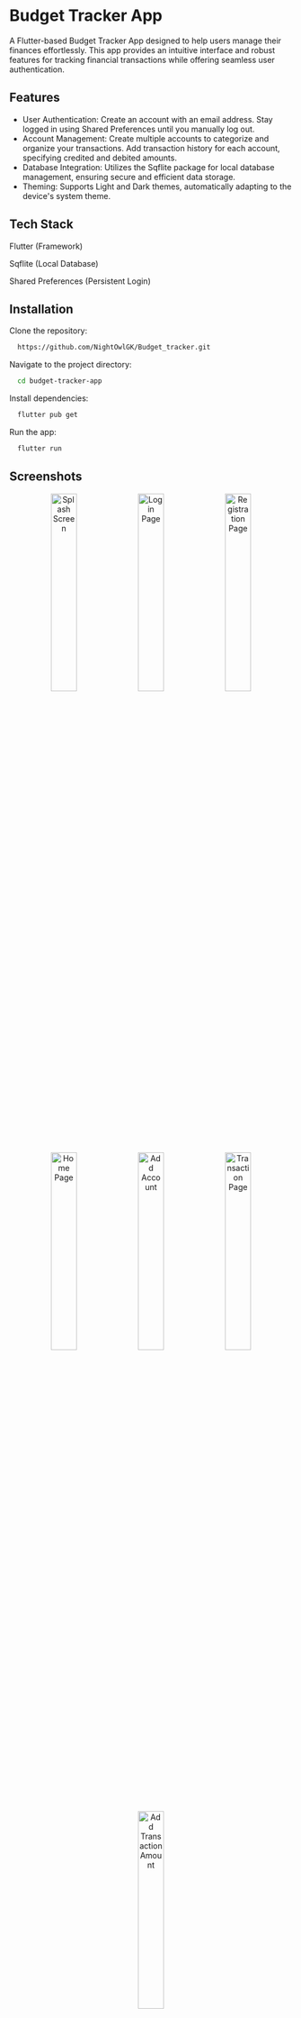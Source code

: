 
# Budget Tracker App

A Flutter-based Budget Tracker App designed to help users manage their finances effortlessly. This app provides an intuitive interface and robust features for tracking financial transactions while offering seamless user authentication.




## Features

- User Authentication: 
  Create an account with an email address.
  Stay logged in using Shared Preferences until you manually log out.
- Account Management:
  Create multiple accounts to categorize and organize your transactions.
  Add transaction history for each account, specifying credited and debited amounts.
- Database Integration:
  Utilizes the Sqflite package for local database management, ensuring secure and efficient data storage.
- Theming:
  Supports Light and Dark themes, automatically adapting to the device's system theme.


## Tech Stack

Flutter (Framework)

Sqflite (Local Database)

Shared Preferences (Persistent Login)


## Installation

Clone the repository:

```bash
  https://github.com/NightOwlGK/Budget_tracker.git
```

Navigate to the project directory:

```bash
  cd budget-tracker-app  
```

Install dependencies:

```bash
  flutter pub get   
```

Run the app:

```bash
  flutter run     
```


    
<!-- ## Screenshots -->
<!-- 
![Splash Screen](https://github.com/user-attachments/assets/cc1391ab-df61-41d2-819d-56ade2ea1bed)

![Login Page](https://github.com/user-attachments/assets/f8cd54d0-bab3-4997-a401-f15d3cddf3ed)

![Registraton Page](https://github.com/user-attachments/assets/35eabd81-fcd0-4c5f-b719-56927e7cddb0)
![Home Page](https://github.com/user-attachments/assets/eb32fd45-4317-4777-b609-364816b6acf9)
![Add Account](https://github.com/user-attachments/assets/ded47236-0029-4caa-bb42-817cb9cbf3c6)
![Transaction Page](https://github.com/user-attachments/assets/7c489934-9202-43ce-93f4-feb150a502bf)
![Add Transaction Amount](https://github.com/user-attachments/assets/6e5f6b4a-2048-4880-8ada-048fc070ac75) -->

## **Screenshots**

<div align="center">
  <img src="https://github.com/user-attachments/assets/cc1391ab-df61-41d2-819d-56ade2ea1bed" alt="Splash Screen" width="30%" />
  <img src="https://github.com/user-attachments/assets/f8cd54d0-bab3-4997-a401-f15d3cddf3ed" alt="Login Page" width="30%" />
  <img src="https://github.com/user-attachments/assets/35eabd81-fcd0-4c5f-b719-56927e7cddb0" alt="Registration Page" width="30%" />
</div>

<div align="center">
  <img src="https://github.com/user-attachments/assets/eb32fd45-4317-4777-b609-364816b6acf9" alt="Home Page" width="30%" />
  <img src="https://github.com/user-attachments/assets/ded47236-0029-4caa-bb42-817cb9cbf3c6" alt="Add Account" width="30%" />
  <img src="https://github.com/user-attachments/assets/7c489934-9202-43ce-93f4-feb150a502bf" alt="Transaction Page" width="30%" />
</div>

<div align="center">
  <img src="https://github.com/user-attachments/assets/6e5f6b4a-2048-4880-8ada-048fc070ac75" alt="Add Transaction Amount" width="30%" />
</div>




